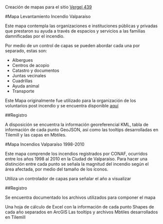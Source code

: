 Creación de mapas para el sitio <a href="http://www.vergel439.cl">Vergel 439</a>

#Mapa Levantamiento Incendio Valparaíso

Este mapa contempla las organizaciones e instituciones públicas y privadas que prestaron su ayuda a través de espacios y servicios a las familias damnificadas por el incendio.

Por medio de un control de capas se pueden abordar cada una por separado, estas son:
<ul>
<li>Albergues</li>
<li>Centros de acopio</li>
<li>Catastro y documentos</li>
<li>Juntas vecinales</li>
<li>Cuadrillas</li>
<li>Ayuda animal</li>
<li>Transporte</li>
</ul>

Este Mapa originalmente fue utilizado para la organización de los voluntarios post incendio y se encuentra disponible <a href="https://mapsengine.google.com/map/viewer?mid=ziREm-PuNRQs.kBQngf0Lawps">aquí</a>

##Registro

A disposición se encuentra la información georeferencial KML, tabla de información de cada punto GeoJSON, así como las tooltips desarrolladas en Tilemill y las capas en Mbtiles.


#Mapa Incendios Valparaíso 1998-2010

Este mapa comprende los incendios registrados por CONAF, ocurridos entre los años 1998 al 2010 en la Ciudad de Valparaíso.
Para hacer una distinción entre cada punto se señala la magnitud del incendio según el área afectada, por medio del tamaño de los íconos.

Utiliza un controlador de capas para señalar el año a visualizar

##Registro

Se encuentra documentado los archivos utilizados para componer el mapa

Una hoja de cálculo de Excel con la información de cada punto
Shapes de cada año separados en ArcGIS
Las tooltips y archivos Mbtiles desarrollados en Tilemill 
